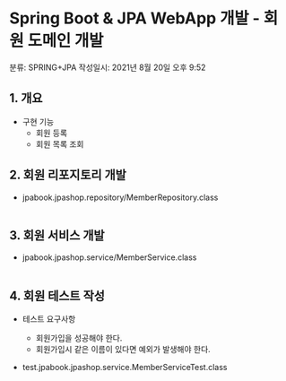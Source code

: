 # Spring Boot & JPA WebApp 개발 - 회원 도메인 개발

분류: SPRING+JPA
작성일시: 2021년 8월 20일 오후 9:52

## 1. 개요

- 구현 기능
    - 회원 등록
    - 회원 목록 조회

## 2. 회원 리포지토리 개발

- jpabook.jpashop.repository/MemberRepository.class

```java
```

## 3. 회원 서비스 개발

- jpabook.jpashop.service/MemberService.class

```java
```

## 4. 회원 테스트 작성

- 테스트 요구사항
    - 회원가입을 성공해야 한다.
    - 회원가입시 같은 이름이 있다면 예외가 발생해야 한다.

- test.jpabook.jpashop.service.MemberServiceTest.class

```java
```
